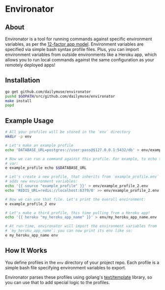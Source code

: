 # Environator #

## About ##

Environator is a tool for running commands against specific environment
variables, as per the [12-factor app model](http://12factor.net/).
Environment variables are specified via simple bash syntax profile files.
Plus, you can import environment variables from outside environments like a
Heroku app, which allows you to run local commands against the same
configuration as your remotely deployed apps!

## Installation ##

```bash
go get github.com/dailymuse/environator
pushd $GOPATH/src/github.com/dailymuse/environator
make install
popd
```

## Example Usage ##

```bash
# All your profiles will be stored in the `env` directory
mkdir -p env

# Let's make an example profile
echo 'DATABASE_URL=postgres://user:pass@$127.0.0.1:5432/db' > env/example_profile.env

# Now we can run a command against this profile. For example, to echo the new
# var:
e example_profile echo $$DATABASE_URL

# Let's create a new profile, that inherits from `example_profile.env` and
# adds new environment variables:
echo '{{ source "example_profile" }}' > env/example_profile_2.env
echo 'REDIS_URL=redis://localhost:6379/0' >> env/example_profile_2.env

# Now we can use that file. Let's print the overall environment:
e example_profile_2 env

# Let's make a third profile, this time pulling from a Heroku app!
echo '{{ heroku "my_heroku_app_name" }}' > env/my_heroku_app_name.env

# At run-time, environator will import the environment variables from
# `my_heroku_app_name`; you can now print its env like so:
e my_heroku_app_name env
```

## How It Works ##

You define profiles in the `env` directory of your project repo. Each profile
is a simple bash file specifying environment variables to export.

Environator parses these profiles using golang's 
[text/template](https://golang.org/pkg/text/template/) library, so you can use
that to add special logic to the profiles.
